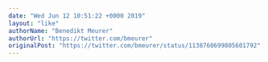 ```yaml
---
date: "Wed Jun 12 10:51:22 +0000 2019"
layout: "like"
authorName: "Benedikt Meurer"
authorUrl: "https://twitter.com/bmeurer"
originalPost: "https://twitter.com/bmeurer/status/1138760699805601792"
---
```

